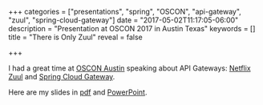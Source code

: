 +++
categories = ["presentations", "spring", "OSCON", "api-gateway", "zuul", "spring-cloud-gateway"]
date = "2017-05-02T11:17:05-06:00"
description = "Presentation at OSCON 2017 in Austin Texas"
keywords = []
title = "There is Only Zuul"
reveal = false

+++

I had a great time at [OSCON Austin](https://conferences.oreilly.com/oscon/oscon-tx/public/schedule/detail/57109) speaking about API Gateways: [Netflix Zuul](https://github.com/Netflix/zuul/) and [Spring Cloud Gateway](https://github.com/spring-cloud/spring-cloud-gateway/tree/2.0.x).

<!--more-->

Here are my slides in [pdf](/preso/2017-05-11%20There%20Is%20Only%20Zuul%20-%20OSCON.pdf) and [PowerPoint](/preso/2017-05-11%20There%20Is%20Only%20Zuul%20-%20OSCON.pptx).
